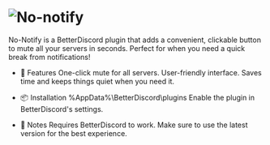# ![No-notify](https://github.com/user-attachments/assets/bbbcfc52-0213-4427-a44c-c08e081c540c)
No-Notify is a BetterDiscord plugin that adds a convenient, clickable button to mute all your servers in seconds. Perfect for when you need a quick break from notifications!

- 🚀 Features
One-click mute for all servers.
User-friendly interface.
Saves time and keeps things quiet when you need it.

- 📦 Installation
%AppData%\BetterDiscord\plugins
Enable the plugin in BetterDiscord's settings.

- 📌 Notes
Requires BetterDiscord to work.
Make sure to use the latest version for the best experience.
